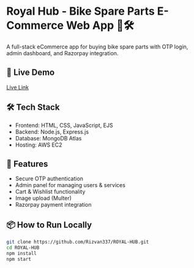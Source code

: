 # Royal Hub - Bike Spare Parts E-Commerce Web App 🛵🛠️

A full-stack eCommerce app for buying bike spare parts with OTP login, admin dashboard, and Razorpay integration.

## 🔗 Live Demo
[Live Link](https://rizvan.in.net)

## 🛠️ Tech Stack
- Frontend: HTML, CSS, JavaScript, EJS
- Backend: Node.js, Express.js
- Database: MongoDB Atlas
- Hosting: AWS EC2

## 🚀 Features
- Secure OTP authentication
- Admin panel for managing users & services
- Cart & Wishlist functionality
- Image upload (Multer)
- Razorpay payment integration

## 📦 How to Run Locally
```bash
git clone https://github.com/Rizvan337/ROYAL-HUB.git
cd ROYAL-HUB
npm install
npm start
